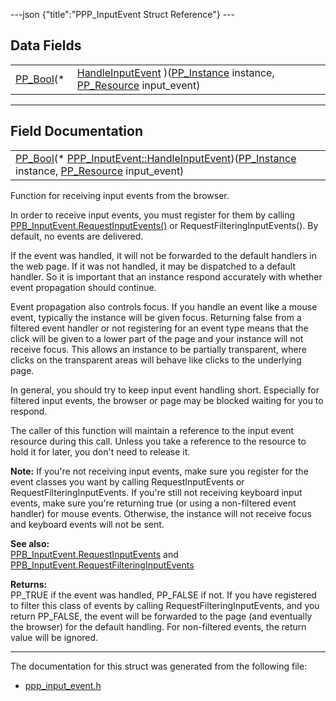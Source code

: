 ---json {"title":"PPP_InputEvent Struct Reference"} ---

## Data Fields

<table><tbody><tr class="odd"><td style="text-align: right;"><a href="/docs/native-client/pepper_beta/c/group___enums#ga4f272d99be14aacafe08dfd4ef830918" class="el">PP_Bool</a>(* </td><td><a href="/docs/native-client/pepper_beta/c/struct_p_p_p___input_event__0__1#ae684a39a2bf6b58aee0f7420aab43150" class="el">HandleInputEvent</a> )(<a href="/docs/native-client/pepper_beta/c/group___typedefs#ga89b662403e6a687bb914b80114c0d19d" class="el">PP_Instance</a> instance, <a href="/docs/native-client/pepper_beta/c/group___typedefs#gafdc3895ee80f4750d0d95ae1b677e9b7" class="el">PP_Resource</a> input_event)</td></tr></tbody></table>

---

## Field Documentation

<span id="ae684a39a2bf6b58aee0f7420aab43150" class="anchor" style="margin: 0;"></span>

<table><tbody><tr class="odd"><td><a href="/docs/native-client/pepper_beta/c/group___enums#ga4f272d99be14aacafe08dfd4ef830918" class="el">PP_Bool</a>(* <a href="/docs/native-client/pepper_beta/c/struct_p_p_p___input_event__0__1#ae684a39a2bf6b58aee0f7420aab43150" class="el">PPP_InputEvent::HandleInputEvent</a>)(<a href="/docs/native-client/pepper_beta/c/group___typedefs#ga89b662403e6a687bb914b80114c0d19d" class="el">PP_Instance</a> instance, <a href="/docs/native-client/pepper_beta/c/group___typedefs#gafdc3895ee80f4750d0d95ae1b677e9b7" class="el">PP_Resource</a> input_event)</td></tr></tbody></table>

Function for receiving input events from the browser.

In order to receive input events, you must register for them by calling <a href="/docs/native-client/pepper_beta/c/struct_p_p_b___input_event__1__0#a369d79730ad84d0b8dee9127c114086e" class="el" title="RequestInputEvent() requests that input events corresponding to the given input events are delivered ...">PPB_InputEvent.RequestInputEvents()</a> or RequestFilteringInputEvents(). By default, no events are delivered.

If the event was handled, it will not be forwarded to the default handlers in the web page. If it was not handled, it may be dispatched to a default handler. So it is important that an instance respond accurately with whether event propagation should continue.

Event propagation also controls focus. If you handle an event like a mouse event, typically the instance will be given focus. Returning false from a filtered event handler or not registering for an event type means that the click will be given to a lower part of the page and your instance will not receive focus. This allows an instance to be partially transparent, where clicks on the transparent areas will behave like clicks to the underlying page.

In general, you should try to keep input event handling short. Especially for filtered input events, the browser or page may be blocked waiting for you to respond.

The caller of this function will maintain a reference to the input event resource during this call. Unless you take a reference to the resource to hold it for later, you don't need to release it.

**Note:** If you're not receiving input events, make sure you register for the event classes you want by calling RequestInputEvents or RequestFilteringInputEvents. If you're still not receiving keyboard input events, make sure you're returning true (or using a non-filtered event handler) for mouse events. Otherwise, the instance will not receive focus and keyboard events will not be sent.

**See also:**  
<a href="/docs/native-client/pepper_beta/c/struct_p_p_b___input_event__1__0#a369d79730ad84d0b8dee9127c114086e" class="el" title="RequestInputEvent() requests that input events corresponding to the given input events are delivered ...">PPB_InputEvent.RequestInputEvents</a> and <a href="/docs/native-client/pepper_beta/c/struct_p_p_b___input_event__1__0#a42dcc8edf80141680e919258f3066069" class="el" title="RequestFilteringInputEvents() requests that input events corresponding to the given input events are ...">PPB_InputEvent.RequestFilteringInputEvents</a>

<!-- -->

**Returns:**  
PP_TRUE if the event was handled, PP_FALSE if not. If you have registered to filter this class of events by calling RequestFilteringInputEvents, and you return PP_FALSE, the event will be forwarded to the page (and eventually the browser) for the default handling. For non-filtered events, the return value will be ignored.

---

The documentation for this struct was generated from the following file:

- <a href="/docs/native-client/pepper_beta/c/ppp__input__event_8h/" class="el">ppp_input_event.h</a>
